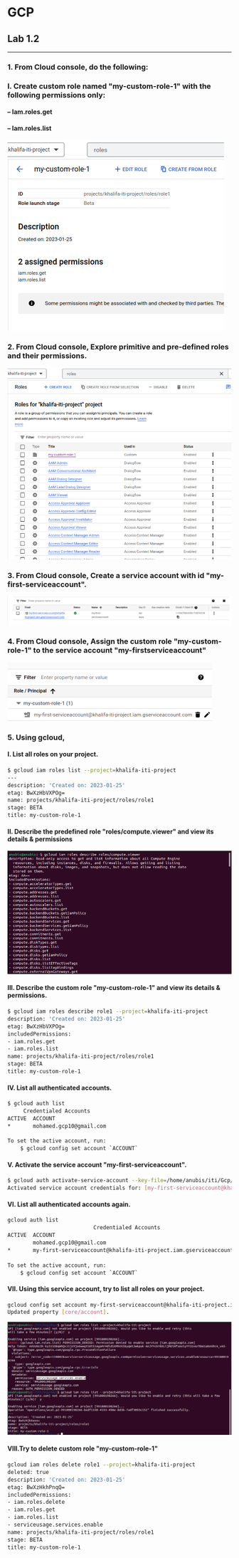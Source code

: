 # GCP
## Lab 1.2
--- 
### 1. From Cloud console, do the following:
### I. Create custom role named "my-custom-role-1" with the following permissions only:
#### – Iam.roles.get
#### – Iam.roles.list
![image info](Screenshot/lab1-2-q1.png)
### 2. From Cloud console, Explore primitive and pre-defined roles and their permissions.
![image info](Screenshot/lab1-2-q2.png)
### 3. From Cloud console, Create a service account with id "my-first-serviceaccount".
![image info](Screenshot/lab1-2-q3.png)
### 4. From Cloud console, Assign the custom role "my-custom-role-1" to the service account "my-firstserviceaccount"
![image info](Screenshot/lab1-2-q4.png)
### 5. Using gcloud,
#### I. List all roles on your project.
```bash
$ gcloud iam roles list --project=khalifa-iti-project
---
description: 'Created on: 2023-01-25'
etag: BwXzHbVXPOg=
name: projects/khalifa-iti-project/roles/role1
stage: BETA
title: my-custom-role-1
```
#### II. Describe the predefined role "roles/compute.viewer" and view its details & permissions
![image info](Screenshot/lab1-2-q6.png)
#### III. Describe the custom role "my-custom-role-1" and view its details & permissions.
```bash
$ gcloud iam roles describe role1 --project=khalifa-iti-project
description: 'Created on: 2023-01-25'
etag: BwXzHbVXPOg=
includedPermissions:
- iam.roles.get
- iam.roles.list
name: projects/khalifa-iti-project/roles/role1
stage: BETA
title: my-custom-role-1
```
#### IV. List all authenticated accounts.
```bash
$ gcloud auth list 
     Credentialed Accounts
ACTIVE  ACCOUNT
*       mohamed.gcp10@gmail.com

To set the active account, run:
    $ gcloud config set account `ACCOUNT`
```
#### V. Activate the service account "my-first-serviceaccount".
```bash
$ gcloud auth activate-service-account --key-file=/home/anubis/iti/Gcp/day1/khalifa-iti-project-c10be37c2c22.json
Activated service account credentials for: [my-first-serviceaccount@khalifa-iti-project.iam.gserviceaccount.com]
```
#### VI. List all authenticated accounts again.
```bash
gcloud auth list
                           Credentialed Accounts
ACTIVE  ACCOUNT
        mohamed.gcp10@gmail.com
*       my-first-serviceaccount@khalifa-iti-project.iam.gserviceaccount.com

To set the active account, run:
    $ gcloud config set account `ACCOUNT`
```
#### VII. Using this service account, try to list all roles on your project.
```bash
gcloud config set account my-first-serviceaccount@khalifa-iti-project.iam.gserviceaccount.com
Updated property [core/account].
```
![image info](Screenshot/lab1-2-q7.png)
#### VIII.Try to delete custom role "my-custom-role-1"
```bash
gcloud iam roles delete role1 --project=khalifa-iti-project
deleted: true
description: 'Created on: 2023-01-25'
etag: BwXzHkhPnqQ=
includedPermissions:
- iam.roles.delete
- iam.roles.get
- iam.roles.list
- serviceusage.services.enable
name: projects/khalifa-iti-project/roles/role1
stage: BETA
title: my-custom-role-1
```